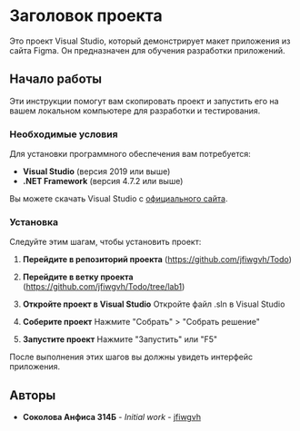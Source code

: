 # Заголовок проекта

Это проект Visual Studio, который демонстрирует макет приложения из сайта Figma. Он предназначен для обучения разработки приложений.

## Начало работы

Эти инструкции помогут вам скопировать проект и запустить его на вашем локальном компьютере для разработки и тестирования.

### Необходимые условия

Для установки программного обеспечения вам потребуется:

- **Visual Studio** (версия 2019 или выше)
- **.NET Framework** (версия 4.7.2 или выше)

Вы можете скачать Visual Studio с [официального сайта](https://visualstudio.microsoft.com/downloads/).

### Установка

Следуйте этим шагам, чтобы установить проект:

1. **Перейдите в репозиторий проекта**
(https://github.com/jfiwgvh/Todo)

2. **Перейдите в ветку проекта**
(https://github.com/jfiwgvh/Todo/tree/lab1)

3. **Откройте проект в Visual Studio**
Откройте файл .sln в Visual Studio

4. **Соберите проект**
Нажмите "Собрать" > "Собрать решение"

5. **Запустите проект**
Нажмите "Запустить" или "F5"

После выполнения этих шагов вы должны увидеть интерфейс приложения.

## Авторы

* **Соколова Анфиса 314Б** - *Initial work* - [jfiwgvh](https://github.com/jfiwgvh)
